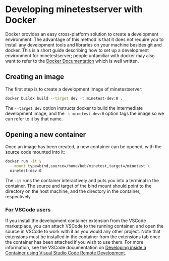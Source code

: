 # Developing minetestserver with Docker

Docker provides an easy cross-platform solution to create a development environment. The advantage of this method is that it does not require you to install any development tools and libraries on your machine besides git and docker. This is a short guide describing how to set up a development environment for minetestserver; people unfamiliar with docker may also want to refer to the [Docker Documentation](https://docs.docker.com//) which is well written.

## Creating an image

The first step is to create a development image of minetestserver:
```bash
docker buildx build --target dev -t minetest-dev:0 .
```
The `--target dev` option instructs docker to build the intermediate development image, and the `-t minetest-dev:0` option tags the image so we can refer to it by that name.

## Opening a new container

Once an image has been created, a new container can be opened, with the source code mounted into it:
```bash
docker run -it \
  --mount type=bind,source=/home/bob/minetest,target=/minetest \
  minetest-dev:0
```
The `-it` runs the container interactively and puts you into a terminal in the container. The source and target of the bind mount should point to the directory on the host machine, and the directory in the container, respectively.

### For VSCode users

If you install the development container extension from the VSCode marketplace, you can attach VSCode to the running container, and open the source in VSCode to work with it as you would any other project. Note that extensions must be installed in the container from the extensions tab once the container has been attached if you wish to use them. For more information, see the VSCode documentation on [Developing inside a Container using Visual Studio Code Remote Development](https://code.visualstudio.com/docs/devcontainers/containers#:~:text=The%20Visual%20Studio%20Code%20Dev%20Containers%20extension%20lets,advantage%20of%20Visual%20Studio%20Code%27s%20full%20feature%20set.).
